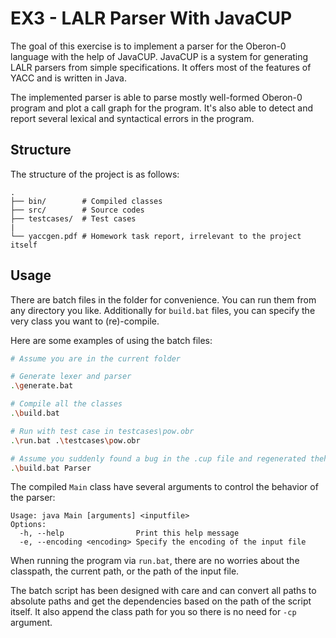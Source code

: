 # EX3 - LALR Parser With JavaCUP

The goal of this exercise is to implement a parser for the Oberon-0 language with the help of JavaCUP. JavaCUP is a system for generating LALR parsers from simple specifications. It offers most of the features of YACC and is written in Java.

The implemented parser is able to parse mostly well-formed Oberon-0 program and plot a call graph for the program. It's also able to detect and report several lexical and syntactical errors in the program.

## Structure

The structure of the project is as follows:

```text
.
├── bin/        # Compiled classes
├── src/        # Source codes
├── testcases/  # Test cases
|
└── yaccgen.pdf # Homework task report, irrelevant to the project itself
```

## Usage

There are batch files in the folder for convenience. You can run them from any directory you like. Additionally for `build.bat` files, you can specify the very class you want to (re)-compile.

Here are some examples of using the batch files:

```bash
# Assume you are in the current folder

# Generate lexer and parser
.\generate.bat

# Compile all the classes
.\build.bat

# Run with test case in testcases\pow.obr
.\run.bat .\testcases\pow.obr

# Assume you suddenly found a bug in the .cup file and regenerated theh Parser class, now you need to recompile it
.\build.bat Parser
```

The compiled `Main` class have several arguments to control the behavior of the parser:

```text
Usage: java Main [arguments] <inputfile>
Options:
  -h, --help                Print this help message
  -e, --encoding <encoding> Specify the encoding of the input file
```

When running the program via `run.bat`, there are no worries about the classpath, the current path, or the path of the input file.

The batch script has been designed with care and can convert all paths to absolute paths and get the dependencies based on the path of the script itself. It also append the class path for you so there is no need for `-cp` argument.
